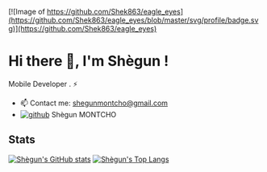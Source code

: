 [![Image of https://github.com/Shek863/eagle_eyes](https://github.com/Shek863/eagle_eyes/blob/master/svg/profile/badge.svg)](https://github.com/Shek863/eagle_eyes)

# Hi there 👋, I'm Shègun !

Mobile Developer . ⚡️ 

- 📫 Contact me: shegunmontcho@gmail.com
- [<img src='https://cdn.jsdelivr.net/npm/simple-icons@3.0.1/icons/linkedin.svg' alt='github' height='18'>](https://www.linkedin.com/in/say-segun/) Shègun MONTCHO


## Stats
[![Shègun's GitHub stats](https://github-readme-stats.vercel.app/api?username=Shek863)](https://github.com/Shek863/github-readme-stats)
[![Shègun's Top Langs](https://github-readme-stats.vercel.app/api/top-langs/?username=Shek863&layout=compact)](https://github.com/Shek863/github-readme-stats)

<!--
**sethgnavo/sethgnavo** is a ✨ _special_ ✨ repository because its `README.md` (this file) appears on your GitHub profile.

Here are some ideas to get you started:

- 🔭 I’m currently working on ...
- 🌱 I’m currently learning ...
- 👯 I’m looking to collaborate on ...
- 🤔 I’m looking for help with ...
- 💬 Ask me about ...
- 📫 How to reach me: ...
- 😄 Pronouns: ...
- ⚡ Fun fact: ...
-->
